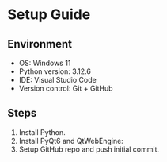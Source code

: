 # Setup Guide

## Environment
- OS: Windows 11 
- Python version: 3.12.6
- IDE: Visual Studio Code
- Version control: Git + GitHub

## Steps
1. Install Python.
2. Install PyQt6 and QtWebEngine:
3. Setup GitHub repo and push initial commit.
